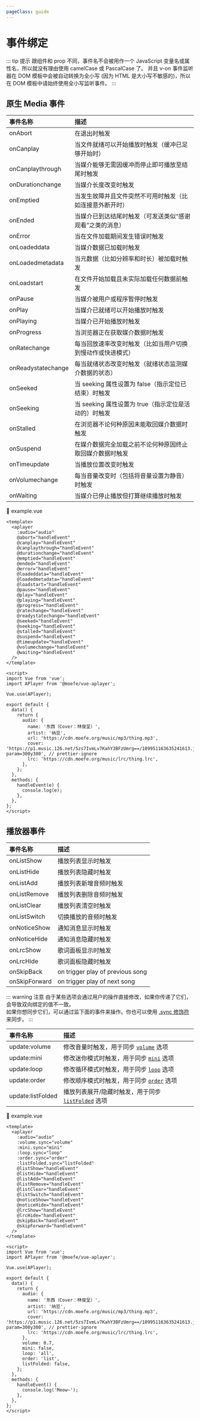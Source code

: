 ```yaml
---
pageClass: guide
---
```


# 事件绑定

::: tip 提示
跟组件和 prop 不同，事件名不会被用作一个 JavaScript 变量名或属性名，所以就没有理由使用 camelCase 或 PascalCase 了。
并且 v-on 事件监听器在 DOM 模板中会被自动转换为全小写 (因为 HTML 是大小写不敏感的)，所以在 DOM 模板中请始终使用全小写监听事件。
:::

## 原生 Media 事件

| 事件名称           | 描述                                                       |
| :----------------- | :--------------------------------------------------------- |
| onAbort            | 在退出时触发                                               |
| onCanplay          | 当文件就绪可以开始播放时触发（缓冲已足够开始时）           |
| onCanplaythrough   | 当媒介能够无需因缓冲而停止即可播放至结尾时触发             |
| onDurationchange   | 当媒介长度改变时触发                                       |
| onEmptied          | 当发生故障并且文件突然不可用时触发（比如连接意外断开时）   |
| onEnded            | 当媒介已到达结尾时触发（可发送类似“感谢观看”之类的消息）   |
| onError            | 当在文件加载期间发生错误时触发                             |
| onLoadeddata       | 当媒介数据已加载时触发                                     |
| onLoadedmetadata   | 当元数据（比如分辨率和时长）被加载时触发                   |
| onLoadstart        | 在文件开始加载且未实际加载任何数据前触发                   |
| onPause            | 当媒介被用户或程序暂停时触发                               |
| onPlay             | 当媒介已就绪可以开始播放时触发                             |
| onPlaying          | 当媒介已开始播放时触发                                     |
| onProgress         | 当浏览器正在获取媒介数据时触发                             |
| onRatechange       | 每当回放速率改变时触发（比如当用户切换到慢动作或快进模式） |
| onReadystatechange | 每当就绪状态改变时触发（就绪状态监测媒介数据的状态）       |
| onSeeked           | 当 seeking 属性设置为 false（指示定位已结束）时触发        |
| onSeeking          | 当 seeking 属性设置为 true（指示定位是活动的）时触发       |
| onStalled          | 在浏览器不论何种原因未能取回媒介数据时触发                 |
| onSuspend          | 在媒介数据完全加载之前不论何种原因终止取回媒介数据时触发   |
| onTimeupdate       | 当播放位置改变时触发                                       |
| onVolumechange     | 每当音量改变时（包括将音量设置为静音）时触发               |
| onWaiting          | 当媒介已停止播放但打算继续播放时触发                       |

📝 example.vue

```vue
<template>
  <aplayer
    :audio="audio"
    @abort="handleEvent"
    @canplay="handleEvent"
    @canplaythrough="handleEvent"
    @durationchange="handleEvent"
    @emptied="handleEvent"
    @ended="handleEvent"
    @error="handleEvent"
    @loadeddata="handleEvent"
    @loadedmetadata="handleEvent"
    @loadstart="handleEvent"
    @pause="handleEvent"
    @play="handleEvent"
    @playing="handleEvent"
    @progress="handleEvent"
    @ratechange="handleEvent"
    @readystatechange="handleEvent"
    @seeked="handleEvent"
    @seeking="handleEvent"
    @stalled="handleEvent"
    @suspend="handleEvent"
    @timeupdate="handleEvent"
    @volumechange="handleEvent"
    @waiting="handleEvent"
  />
</template>

<script>
import Vue from 'vue';
import APlayer from '@moefe/vue-aplayer';

Vue.use(APlayer);

export default {
  data() {
    return {
      audio: {
        name: '东西（Cover：林俊呈）',
        artist: '纳豆',
        url: 'https://cdn.moefe.org/music/mp3/thing.mp3',
        cover: 'https://p1.music.126.net/5zs7IvmLv7KahY3BFzUmrg==/109951163635241613.jpg?param=300y300', // prettier-ignore
        lrc: 'https://cdn.moefe.org/music/lrc/thing.lrc',
      },
    };
  },
  methods: {
    handleEvent(e) {
      console.log(e);
    },
  },
};
</script>
```

## 播放器事件

| 事件名称     | 描述                   |
| :----------- | :--------------------- |
| onListShow   | 播放列表显示时触发     |
| onListHide   | 播放列表隐藏时触发     |
| onListAdd    | 播放列表新增音频时触发 |
| onListRemove | 播放列表删除音频时触发 |
| onListClear  | 播放列表清空时触发     |
| onListSwitch | 切换播放的音频时触发   |
| onNoticeShow | 通知消息显示时触发     |
| onNoticeHide | 通知消息隐藏时触发     |
| onLrcShow    | 歌词面板显示时触发     |
| onLrcHide    | 歌词面板隐藏时触发     |
| onSkipBack   | on trigger play of previous song  |
| onSkipForward| on trigger play of next song      |

::: warning 注意
由于某些选项会通过用户的操作直接修改，如果你传递了它们，会导致双向绑定的值不一致。  
如果你想同步它们，可以通过监下面的事件来操作。你也可以使用
[.sync 修饰符](https://cn.vuejs.org/v2/guide/components-custom-events.html#sync-%E4%BF%AE%E9%A5%B0%E7%AC%A6) 来同步。
:::

| 事件名称          | 描述                                                                           |
| :---------------- | :----------------------------------------------------------------------------- |
| update:volume     | 修改音量时触发，用于同步 [`volume`](options.html#volume) 选项                  |
| update:mini       | 修改迷你模式时触发，用于同步 [`mini`](options.html#mini) 选项                  |
| update:loop       | 修改循环模式时触发，用于同步 [`loop`](options.html#loop) 选项                  |
| update:order      | 修改顺序模式时触发，用于同步 [`order`](options.html#order) 选项                |
| update:listFolded | 播放列表展开/隐藏时触发，用于同步 [`listFolded`](options.html#listfolded) 选项 |

📝 example.vue

```vue
<template>
  <aplayer
    :audio="audio"
    :volume.sync="volume"
    :mini.sync="mini"
    :loop.sync="loop"
    :order.sync="order"
    :listFolded.sync="listFolded"
    @listShow="handleEvent"
    @listHide="handleEvent"
    @listAdd="handleEvent"
    @listRemove="handleEvent"
    @listClear="handleEvent"
    @listSwitch="handleEvent"
    @noticeShow="handleEvent"
    @noticeHide="handleEvent"
    @lrcShow="handleEvent"
    @lrcHide="handleEvent"
    @skipBack="handleEvent"
    @skipForward="handleEvent"
  />
</template>

<script>
import Vue from 'vue';
import APlayer from '@moefe/vue-aplayer';

Vue.use(APlayer);

export default {
  data() {
    return {
      audio: {
        name: '东西（Cover：林俊呈）',
        artist: '纳豆',
        url: 'https://cdn.moefe.org/music/mp3/thing.mp3',
        cover: 'https://p1.music.126.net/5zs7IvmLv7KahY3BFzUmrg==/109951163635241613.jpg?param=300y300', // prettier-ignore
        lrc: 'https://cdn.moefe.org/music/lrc/thing.lrc',
      },
      volume: 0.7,
      mini: false,
      loop: 'all',
      order: 'list',
      listFolded: false,
    };
  },
  methods: {
    handleEvent() {
      console.log('Meow~');
    },
  },
};
</script>
```
